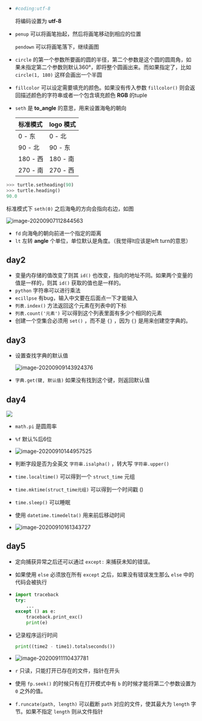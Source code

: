 + ```python
  #coding:utf-8
  ```

  将编码设置为 **utf-8**

+ `penup` 可以将画笔抬起，然后将画笔移动到相应的位置

  `pendown` 可以将画笔落下，继续画图

+ `circle` 的第一个参数所要画的圆的半径，第二个参数是这个圆的圆周角，如果未指定第二个参数则默认360°，即将整个圆画出来。而如果指定了，比如 `circle(1, 180)` 这样会画出一个半圆

+ `fillcolor` 可以设定需要填充的颜色。如果没有传入参数 `fillcolor()` 则会返回描述颜色的字符串或者一个包含填充颜色 **RGB** 的tuple

+ `seth` 是 **to_angle** 的意思，用来设置海龟的朝向

  | 标准模式 | logo 模式 |
  | :------- | :-------- |
  | 0 - 东   | 0 - 北    |
  | 90 - 北  | 90 - 东   |
  | 180 - 西 | 180 - 南  |
  | 270 - 南 | 270 - 西  |

```py
>>> turtle.setheading(90)
>>> turtle.heading()
90.0
```

标准模式下 `seth(0)` 之后海龟的方向会指向右边，如图

![image-20200907112844563](https://cdn.jsdelivr.net/gh/smallzhong/picgo-pic-bed@master/image-20200907112844563.png)

+ `fd` 向海龟的朝向前进一个指定的距离
+ `lt` 左转 **angle** 个单位，单位默认是角度。（我觉得lt应该是left turn的意思）



## day2

+ 变量内存储的值改变了则其 `id()` 也改变，指向的地址不同。如果两个变量的值是一样的，则其 `id()` 获取的值也是一样的。
+ `python` 字符串可以进行乘法
+  `ecillpse` 有bug，输入中文要在后面点一下才能输入
+ `列表.index()` 方法返回这个元素在列表中的下标
+ `列表.count('元素')` 可以得到这个列表里面有多少个相同的元素
+ 创建一个空集合必须用 `set()` ，而不是 `{}` ，因为 `{}` 是用来创建空字典的。

## day3

+ 设置查找字典的默认值

  ![image-20200909143924376](https://cdn.jsdelivr.net/gh/smallzhong/picgo-pic-bed@master/image-20200909143924376.png)
  
+ `字典.get(键, 默认值)` 如果没有找到这个键，则返回默认值

## day4

![](https://cdn.jsdelivr.net/gh/smallzhong/picgo-pic-bed@master/20200910105155.png)

+ `math.pi` 是圆周率
+ `%f` 默认%后6位
+ ![image-20200910144957525](https://cdn.jsdelivr.net/gh/smallzhong/picgo-pic-bed@master/image-20200910144957525.png)

+ 判断字段是否为全英文 `字符串.isalpha()` ，转大写 `字符串.upper()`
+ `time.localtime()` 可以得到一个 `struct_time` 元组
+ `time.mktime(struct_time元组)` 可以得到一个时间戳 () 
+ `time.sleep()` 可以睡眠
+ 使用 `datetime.timedelta()` 用来前后移动时间
+ ![image-20200910161343727](https://cdn.jsdelivr.net/gh/smallzhong/picgo-pic-bed@master/image-20200910161343727.png)

## day5

+ 定向捕获异常之后还可以通过 `except:` 来捕获未知的错误。
+ 如果使用 `else` 必须放在所有 `except` 之后，如果没有错误发生那么 `else` 中的代码会被执行

+ ```python
  import traceback
  try:
      ...
  except () as e:
      traceback.print_exc()
      print(e)
  ```

+ 记录程序运行时间

  ```python
  print((time2 - time1).totalseconds())
  ```

+ ![image-20200911110437781](https://cdn.jsdelivr.net/gh/smallzhong/picgo-pic-bed@master/image-20200911110437781.png)

+ `r` 只读，只能打开已存在的文件，指针在开头
+ 使用 `fp.seek()` 的时候只有在打开模式中有 `b` 的时候才能将第二个参数设置为 `0` 之外的值。
+ `f.runcate(path, length)` 可以截断 `path` 对应的文件，使其最大为 `length` 字节。如果不指定 `length` 则从文件指针